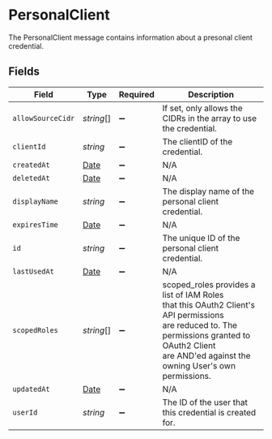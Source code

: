 # PersonalClient

 The PersonalClient message contains information about a presonal client credential.



## Fields

| Field                                                                                                                                                                                                   | Type                                                                                                                                                                                                    | Required                                                                                                                                                                                                | Description                                                                                                                                                                                             |
| ------------------------------------------------------------------------------------------------------------------------------------------------------------------------------------------------------- | ------------------------------------------------------------------------------------------------------------------------------------------------------------------------------------------------------- | ------------------------------------------------------------------------------------------------------------------------------------------------------------------------------------------------------- | ------------------------------------------------------------------------------------------------------------------------------------------------------------------------------------------------------- |
| `allowSourceCidr`                                                                                                                                                                                       | *string*[]                                                                                                                                                                                              | :heavy_minus_sign:                                                                                                                                                                                      |  If set, only allows the CIDRs in the array to use the credential.<br/>                                                                                                                                 |
| `clientId`                                                                                                                                                                                              | *string*                                                                                                                                                                                                | :heavy_minus_sign:                                                                                                                                                                                      |  The clientID of the credential.<br/>                                                                                                                                                                   |
| `createdAt`                                                                                                                                                                                             | [Date](https://developer.mozilla.org/en-US/docs/Web/JavaScript/Reference/Global_Objects/Date)                                                                                                           | :heavy_minus_sign:                                                                                                                                                                                      | N/A                                                                                                                                                                                                     |
| `deletedAt`                                                                                                                                                                                             | [Date](https://developer.mozilla.org/en-US/docs/Web/JavaScript/Reference/Global_Objects/Date)                                                                                                           | :heavy_minus_sign:                                                                                                                                                                                      | N/A                                                                                                                                                                                                     |
| `displayName`                                                                                                                                                                                           | *string*                                                                                                                                                                                                | :heavy_minus_sign:                                                                                                                                                                                      |  The display name of the personal client credential.<br/>                                                                                                                                               |
| `expiresTime`                                                                                                                                                                                           | [Date](https://developer.mozilla.org/en-US/docs/Web/JavaScript/Reference/Global_Objects/Date)                                                                                                           | :heavy_minus_sign:                                                                                                                                                                                      | N/A                                                                                                                                                                                                     |
| `id`                                                                                                                                                                                                    | *string*                                                                                                                                                                                                | :heavy_minus_sign:                                                                                                                                                                                      |  The unique ID of the personal client credential.<br/>                                                                                                                                                  |
| `lastUsedAt`                                                                                                                                                                                            | [Date](https://developer.mozilla.org/en-US/docs/Web/JavaScript/Reference/Global_Objects/Date)                                                                                                           | :heavy_minus_sign:                                                                                                                                                                                      | N/A                                                                                                                                                                                                     |
| `scopedRoles`                                                                                                                                                                                           | *string*[]                                                                                                                                                                                              | :heavy_minus_sign:                                                                                                                                                                                      |  scoped_roles provides a list of IAM Roles<br/> that this OAuth2 Client's API permissions<br/> are reduced to. The permissions granted to OAuth2 Client<br/> are AND'ed against the owning User's own permissions.<br/> |
| `updatedAt`                                                                                                                                                                                             | [Date](https://developer.mozilla.org/en-US/docs/Web/JavaScript/Reference/Global_Objects/Date)                                                                                                           | :heavy_minus_sign:                                                                                                                                                                                      | N/A                                                                                                                                                                                                     |
| `userId`                                                                                                                                                                                                | *string*                                                                                                                                                                                                | :heavy_minus_sign:                                                                                                                                                                                      |  The ID of the user that this credential is created for.<br/>                                                                                                                                           |